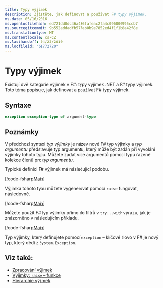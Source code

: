 ```yaml
---
title: Typy výjimek
description: Zjistěte, jak definovat a používat F# typy výjimek.
ms.date: 05/16/2016
ms.openlocfilehash: ed721dd0dc46a486fafeac2fa4c096800995ccb7
ms.sourcegitcommit: 9b552addadfb57fab0b9e7852ed4f1f1b8a42f8e
ms.translationtype: MT
ms.contentlocale: cs-CZ
ms.lasthandoff: 04/23/2019
ms.locfileid: "61772720"
---
```

# <a name="exception-types"></a>Typy výjimek

Existují dvě kategorie výjimek v F#: typy výjimek .NET a F# typy výjimek. Toto téma popisuje, jak definovat a používat F# typy výjimek.

## <a name="syntax"></a>Syntaxe

```fsharp
exception exception-type of argument-type
```

## <a name="remarks"></a>Poznámky

V předchozí syntaxi *typ výjimky* je název nové F# typ výjimky a *typ argumentu* představuje typ argumentu, který může být zadán při vyvolání výjimky tohoto typu. Můžete zadat více argumentů pomocí typu řazené kolekce členů pro *typ argumentu*.

Typické definici F# výjimek má následující podobu.

[!code-fsharp[Main](../../../../samples/snippets/fsharp/lang-ref-2/snippet5501.fs)]

Výjimka tohoto typu můžete vygenerovat pomocí `raise` fungovat, následovně.

[!code-fsharp[Main](../../../../samples/snippets/fsharp/lang-ref-2/snippet5502.fs)]

Můžete použít F# typ výjimky přímo do filtrů v `try...with` výrazu, jak je znázorněno v následujícím příkladu.

[!code-fsharp[Main](../../../../samples/snippets/fsharp/lang-ref-2/snippet5503.fs)]

Typ výjimky, který definujete pomocí `exception` – klíčové slovo v F# je nový typ, který dědí z `System.Exception`.

## <a name="see-also"></a>Viz také:

- [Zpracování výjimek](index.md)
- [Výjimky: `raise` – funkce](the-raise-function.md)
- [Hierarchie výjimek](https://msdn.microsoft.com/library/z4c5tckx.aspx)